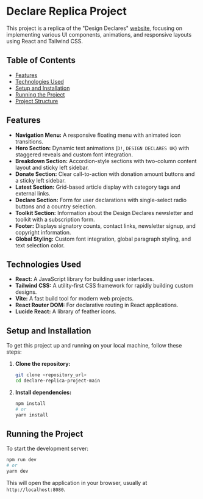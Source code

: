 # Declare Replica Project

This project is a replica of the "Design Declares" [website](https://designdeclares.com), focusing on implementing various UI components, animations, and responsive layouts using React and Tailwind CSS.

## Table of Contents

- [Features](#features)
- [Technologies Used](#technologies-used)
- [Setup and Installation](#setup-and-installation)
- [Running the Project](#running-the-project)
- [Project Structure](#project-structure)

## Features

- **Navigation Menu:** A responsive floating menu with animated icon transitions.
- **Hero Section:** Dynamic text animations (`D!`, `DESIGN DECLARES UK`) with staggered reveals and custom font integration.
- **Breakdown Section:** Accordion-style sections with two-column content layout and sticky left sidebar.
- **Donate Section:** Clear call-to-action with donation amount buttons and a sticky left sidebar.
- **Latest Section:** Grid-based article display with category tags and external links.
- **Declare Section:** Form for user declarations with single-select radio buttons and a country selection.
- **Toolkit Section:** Information about the Design Declares newsletter and toolkit with a subscription form.
- **Footer:** Displays signatory counts, contact links, newsletter signup, and copyright information.
- **Global Styling:** Custom font integration, global paragraph styling, and text selection color.

## Technologies Used

- **React:** A JavaScript library for building user interfaces.
- **Tailwind CSS:** A utility-first CSS framework for rapidly building custom designs.
- **Vite:** A fast build tool for modern web projects.
- **React Router DOM:** For declarative routing in React applications.
- **Lucide React:** A library of feather icons.

## Setup and Installation

To get this project up and running on your local machine, follow these steps:

1.  **Clone the repository:**

    ```bash
    git clone <repository_url>
    cd declare-replica-project-main
    ```

2.  **Install dependencies:**

    ```bash
    npm install
    # or
    yarn install
    ```

## Running the Project

To start the development server:

```bash
npm run dev
# or
yarn dev
```

This will open the application in your browser, usually at `http://localhost:8080`.
